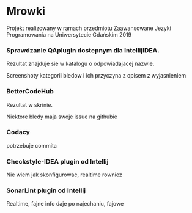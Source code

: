 # Mrowki
Projekt realizowany w ramach przedmiotu Zaawansowane Jezyki Programowania na Uniwersytecie Gdańskim 2019

### Sprawdzanie QAplugin dostepnym dla IntellijIDEA.
Rezultat znajduje sie w katalogu o odpowiadajacej nazwie. 

Screenshoty kategorii bledow i ich przyczyna z opisem z wyjasnieniem

### BetterCodeHub
Rezultat w skrinie.

Niektore bledy maja swoje issue na githubie

### Codacy
potrzebuje commita

### Checkstyle-IDEA plugin od Intellij
Nie wiem jak skonfigurowac, realtime rowniez

### SonarLint plugin od Intellij
Realtime, fajne info daje po najechaniu, fajowe